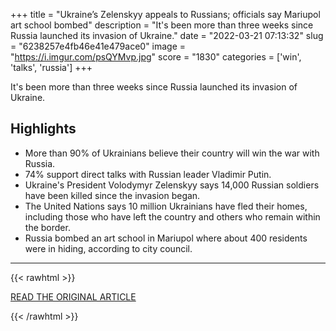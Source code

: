 +++
title = "Ukraine’s Zelenskyy appeals to Russians; officials say Mariupol art school bombed"
description = "It's been more than three weeks since Russia launched its invasion of Ukraine."
date = "2022-03-21 07:13:32"
slug = "6238257e4fb46e41e479ace0"
image = "https://i.imgur.com/psQYMvp.jpg"
score = "1830"
categories = ['win', 'talks', 'russia']
+++

It's been more than three weeks since Russia launched its invasion of Ukraine.

## Highlights

- More than 90% of Ukrainians believe their country will win the war with Russia.
- 74% support direct talks with Russian leader Vladimir Putin.
- Ukraine's President Volodymyr Zelenskyy says 14,000 Russian soldiers have been killed since the invasion began.
- The United Nations says 10 million Ukrainians have fled their homes, including those who have left the country and others who remain within the border.
- Russia bombed an art school in Mariupol where about 400 residents were in hiding, according to city council.

---

{{< rawhtml >}}
  <p class="article-category">
    <a target="_blank" href="https://www.cnbc.com/2022/03/20/russia-ukraine-live-updates.html">READ THE ORIGINAL ARTICLE</a>
  </p>
{{< /rawhtml >}}
